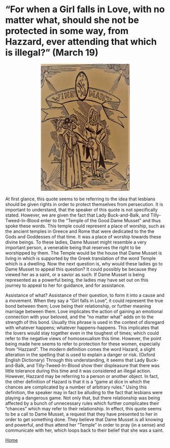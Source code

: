 # “For when a Girl falls in Love, with no matter what, should she not be protected in some way, from Hazzard, ever attending that which is illegal?” (March 19)

<p align="center">
<img src="March.jpg" alt="alt text" width="280" height="399.5">
</p>

At first glance, this quote seems to be referring to the idea that lesbians should be given rights in order to protect themselves from persecution.  It is important to understand, that the speaker of this quote is not specifically stated.  However, we are given the fact that Lady Buck-and-Balk, and Tilly-Tweed-In-Blood enter to the “Temple of the Good Dame Musset” and thus spoke these words.  This temple could represent a place of worship, such as the ancient temples in Greece and Rome that were dedicated to the the Gods and Goddesses of that time. It was a place of worship towards these divine beings. To these ladies, Dame Musset might resemble a very important person, a venerable being that reserves the right to be worshipped by them.  The Temple would be the house that Dame Musset is living in which is supported by the Greek translation of the word Temple which is a dwelling.  Now the next question is, why would these ladies go to Dame Musset to appeal this question?  It could possibly be because they viewed her as a saint, or a savior as such. If Dame Musset is being represented as a powerful being, the ladies may have set out on this journey to appeal to her for guidance, and for assistance.

Assistance of what?  Assistance of their question, to form it into a cause and a movement.  When they say a “Girl falls in Love”, it could represent the true bond between them; Love being their relationship, or further meaning marriage between them.  Love implicates the action of gaining an emotional connection with your beloved, and the “no matter what” adds on to the strength of this bond.  Usually this phrase is used in the context of disregard with whatever happens; whatever happens-happens.  This implicates that the lovers would stay together even in the toughest of times; which could refer to the negative views of homosexualism this time.  However, the point being made here seems to refer to protection for these women, especially from “Hazzard”.  The modern definition comes the word Hazard, a slight alteration in the spelling that is used to explain a danger or risk. (Oxford English Dictionary)  Through this understanding, it seems that Lady Buck-and-Balk, and Tilly-Tweed-In-Blood show their displeasure that there was little tolerance during this time and it was considered an illegal action.  However, Hazzard may be referring to a person or another object.  In fact, the other definition of Hazard is that it is a “game at dice in which the chances are complicated by a number of arbitrary rules.” Using this definition, the speaker may in fact be alluding to the fact that lesbians were playing a dangerous game.  Not only that, but there relationship was being affected by a bunch of unnecessary rules which further complicates their “chances” which may refer to their relationship.  In effect, this quote seems to be a call to Dame Musset, a request that they have presented to her in order to get something done.  They believe that Dame Musset is all knowing and powerful, and thus attend her “Temple” in order to pray (in a sense) and communicate with her, which loops back to their belief that she was a saint. 

[Home](https://gwilly.github.io/Ladies-Almanack)
